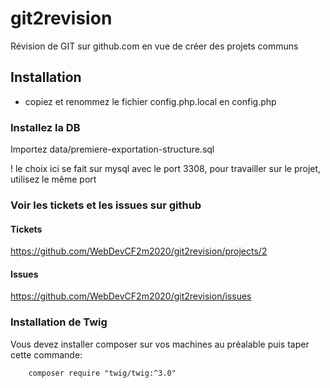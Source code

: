 # git2revision
Révision de GIT sur github.com en vue de créer des projets communs

## Installation
- copiez et renommez le fichier config.php.local en config.php

### Installez la DB
Importez data/premiere-exportation-structure.sql

! le choix ici se fait sur mysql avec le port 3308, pour travailler sur le projet, utilisez le même port

### Voir les tickets et les issues sur github
#### Tickets
https://github.com/WebDevCF2m2020/git2revision/projects/2
#### Issues
https://github.com/WebDevCF2m2020/git2revision/issues

### Installation de Twig
Vous devez installer composer sur vos machines au préalable puis taper cette commande:

        composer require "twig/twig:^3.0"
        